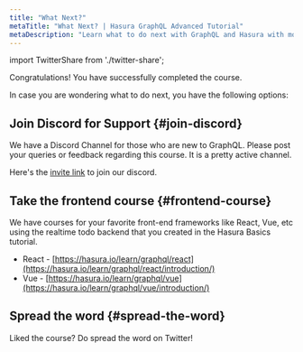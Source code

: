 ```yaml
---
title: "What Next?"
metaTitle: "What Next? | Hasura GraphQL Advanced Tutorial"
metaDescription: "Learn what to do next with GraphQL and Hasura with more community resources. Join our discord channel for support."
---
```


import TwitterShare from './twitter-share';

Congratulations! You have successfully completed the course.

In case you are wondering what to do next, you have the following options:

## Join Discord for Support {#join-discord}

We have a Discord Channel for those who are new to GraphQL. Please post your queries or feedback regarding this course. It is a pretty active channel.

Here's the [invite link](https://discord.com/invite/hasura) to join our discord.

## Take the frontend course {#frontend-course}

We have courses for your favorite front-end frameworks like React, Vue, etc using the realtime todo backend that you created in the Hasura Basics tutorial.

- React - [https://hasura.io/learn/graphql/react](https://hasura.io/learn/graphql/react/introduction/)
- Vue - [https://hasura.io/learn/graphql/vue](https://hasura.io/learn/graphql/vue/introduction/)

## Spread the word {#spread-the-word}

Liked the course?
Do spread the word on Twitter! <TwitterShare />
